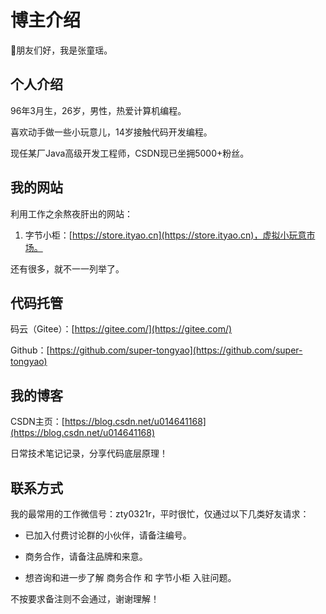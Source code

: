 # 博主介绍
🐻朋友们好，我是张童瑶。

## 个人介绍

96年3月生，26岁，男性，热爱计算机编程。

喜欢动手做一些小玩意儿，14岁接触代码开发编程。

现任某厂Java高级开发工程师，CSDN现已坐拥5000+粉丝。

## 我的网站

利用工作之余熬夜肝出的网站：

1. 字节小柜：[https://store.ityao.cn](https://store.ityao.cn)，虚拟小玩意市场。

还有很多，就不一一列举了。

## 代码托管

码云（Gitee）：[https://gitee.com/](https://gitee.com/)

Github：[https://github.com/super-tongyao](https://github.com/super-tongyao)



## 我的博客

CSDN主页：[https://blog.csdn.net/u014641168](https://blog.csdn.net/u014641168)

日常技术笔记记录，分享代码底层原理！



## 联系方式

我的最常用的工作微信号：zty0321r，平时很忙，仅通过以下几类好友请求：

- 已加入付费讨论群的小伙伴，请备注编号。

- 商务合作，请备注品牌和来意。
- 想咨询和进一步了解 商务合作 和 字节小柜 入驻问题。

不按要求备注则不会通过，谢谢理解！
